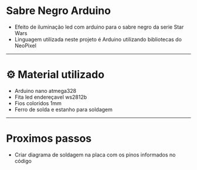 # Sabre Negro Arduino
- Efeito de iluminação led com arduino para o sabre negro da serie Star Wars
- Linguagem utilizada neste projeto é Arduino utilizando bibliotecas do NeoPixel
________________________________________________________________________________
# :gear: Material utilizado
- Arduino nano atmega328
- Fita led endereçavel ws2812b
- Fios coloridos 1mm
- Ferro de solda e estanho para soldagem

________________________________________________________________________________
# Proximos passos
- Criar diagrama de soldagem na placa com os pinos informados no código
